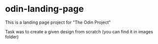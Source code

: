 # odin-landing-page
This is a landing page project for "The Odin Project"

<p>Task was to create a given design from scratch (you can find it in images folder)</p>